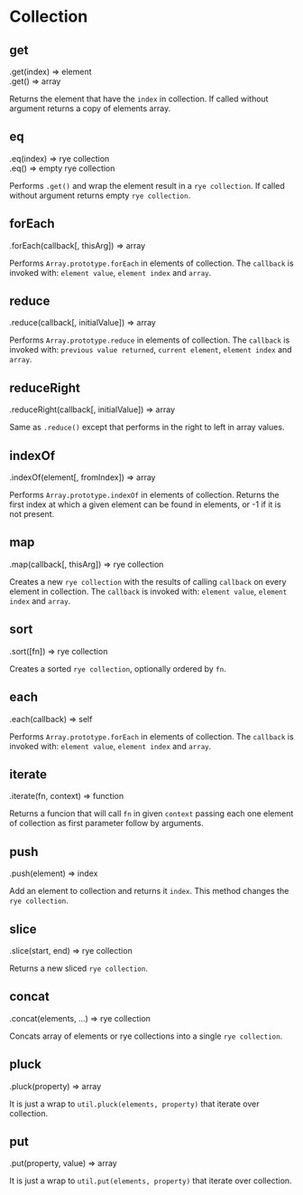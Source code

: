 Collection
==================

get
------------------
<div class="api">
    .get(index) <span>⇒ element</span><br>
    .get() <span>⇒ array</span>
</div>

Returns the element that have the `index` in collection. If called without argument returns a copy of elements array.


eq
------------------
<div class="api">
    .eq(index) <span>⇒ rye collection</span><br>
    .eq() <span>⇒ empty rye collection</span>
</div>

Performs `.get()` and wrap the element result in a `rye collection`. If called without argument returns empty `rye collection`.


forEach
------------------
<div class="api">
    .forEach(callback[, thisArg]) <span>⇒ array</span>
</div>

Performs `Array.prototype.forEach` in elements of collection. The `callback` is invoked with: `element value`, `element index` and `array`.


reduce
------------------
<div class="api">
    .reduce(callback[, initialValue]) <span>⇒ array</span>
</div>

Performs `Array.prototype.reduce` in elements of collection. The `callback` is invoked with: `previous value returned`, `current element`, `element index` and `array`.


reduceRight
------------------
<div class="api">
    .reduceRight(callback[, initialValue]) <span>⇒ array</span>
</div>

Same as `.reduce()` except that performs in the right to left in array values.


indexOf
------------------
<div class="api">
    .indexOf(element[, fromIndex]) <span>⇒ array</span>
</div>

Performs `Array.prototype.indexOf` in elements of collection. Returns the first index at which a given element can be found in elements, or -1 if it is not present.


map
------------------
<div class="api">
    .map(callback[, thisArg]) <span>⇒ rye collection</span>
</div>

Creates a new `rye collection` with the results of calling `callback` on every element in collection. The `callback` is invoked with: `element value`, `element index` and `array`.


sort
------------------
<div class="api">
    .sort([fn]) <span>⇒ rye collection</span>
</div>

Creates a sorted `rye collection`, optionally ordered by `fn`.


each
------------------
<div class="api">
    .each(callback) <span>⇒ self</span>
</div>

Performs `Array.prototype.forEach` in elements of collection. The `callback` is invoked with: `element value`, `element index` and `array`.


iterate
------------------
<div class="api">
    .iterate(fn, context) <span>⇒ function</span>
</div>

Returns a funcion that will call `fn` in given `context` passing each one element of collection as first parameter follow by arguments.


push
------------------
<div class="api">
    .push(element) <span>⇒ index</span>
</div>

Add an element to collection and returns it `index`. This method changes the `rye collection`.


slice
------------------
<div class="api">
    .slice(start, end) <span>⇒ rye collection</span>
</div>

Returns a new sliced `rye collection`.


concat
------------------
<div class="api">
    .concat(elements, ...) <span>⇒ rye collection</span>
</div>

Concats array of elements or rye collections into a single `rye collection`.


pluck
------------------
<div class="api">
    .pluck(property) <span>⇒ array</span>
</div>

It is just a wrap to `util.pluck(elements, property)` that iterate over collection.


put
------------------
<div class="api">
    .put(property, value) <span>⇒ array</span>
</div>

It is just a wrap to `util.put(elements, property)` that iterate over collection.
